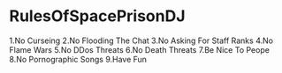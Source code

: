 RulesOfSpacePrisonDJ
====================
1.No Curseing
2.No Flooding The Chat
3.No Asking For Staff Ranks
4.No Flame Wars
5.No DDos Threats
6.No Death Threats
7.Be Nice To Peope
8.No Pornographic Songs
9.Have Fun
